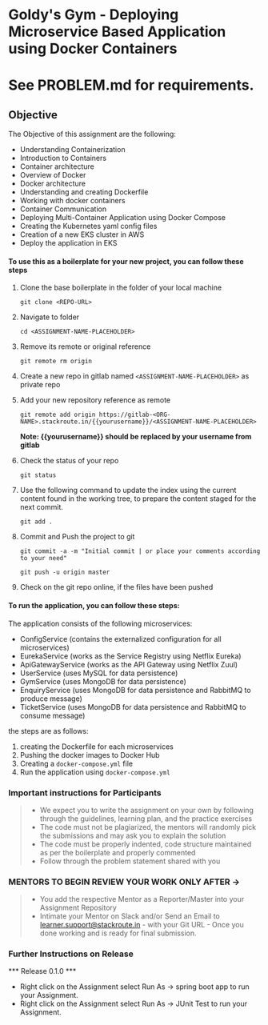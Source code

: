 # Goldy's Gym - Deploying Microservice Based Application using Docker Containers

# See PROBLEM.md for requirements.

## Objective

The Objective of this assignment are the following:
 - Understanding Containerization
 - Introduction to Containers
 - Container architecture
 - Overview of Docker
 - Docker architecture
 - Understanding and creating Dockerfile
 - Working with docker containers
 - Container Communication
 - Deploying Multi-Container Application using Docker Compose
 - Creating the Kubernetes yaml config files
 - Creation of a new EKS cluster in AWS
 - Deploy the application in EKS

#### To use this as a boilerplate for your new project, you can follow these steps

1. Clone the base boilerplate in the folder **<ASSIGNMENT-NAME-PLACEHOLDER>** of your local machine
     
    `git clone <REPO-URL>`

2. Navigate to <ASSIGNMENT-NAME-PLACEHOLDER> folder

    `cd <ASSIGNMENT-NAME-PLACEHOLDER>`

3. Remove its remote or original reference

     `git remote rm origin`

4. Create a new repo in gitlab named `<ASSIGNMENT-NAME-PLACEHOLDER>` as private repo

5. Add your new repository reference as remote

     `git remote add origin https://gitlab-<ORG-NAME>.stackroute.in/{{yourusername}}/<ASSIGNMENT-NAME-PLACEHOLDER>`

     **Note: {{yourusername}} should be replaced by your username from gitlab**

5. Check the status of your repo 
     
     `git status`

6. Use the following command to update the index using the current content found in the working tree, to prepare the content staged for the next commit.

     `git add .`
 
7. Commit and Push the project to git

     `git commit -a -m "Initial commit | or place your comments according to your need"`

     `git push -u origin master`

8. Check on the git repo online, if the files have been pushed

#### To run the application, you can follow these steps:

The application consists of the following microservices:
- ConfigService (contains the externalized configuration for all microservices)
- EurekaService (works as the Service Registry using Netflix Eureka)
- ApiGatewayService (works as the API Gateway using Netflix Zuul)
- UserService (uses MySQL for data persistence)
- GymService (uses MongoDB for data persistence)
- EnquiryService (uses MongoDB for data persistence and RabbitMQ to produce message)
- TicketService (uses MongoDB for data persistence and RabbitMQ to consume message)

the steps are as follows:

1. creating the Dockerfile for each microservices
2. Pushing the docker images to Docker Hub
3. Creating a `docker-compose.yml` file
4. Run the application using `docker-compose.yml`


### Important instructions for Participants
> - We expect you to write the assignment on your own by following through the guidelines, learning plan, and the practice exercises
> - The code must not be plagiarized, the mentors will randomly pick the submissions and may ask you to explain the solution
> - The code must be properly indented, code structure maintained as per the boilerplate and properly commented
> - Follow through the problem statement shared with you

### MENTORS TO BEGIN REVIEW YOUR WORK ONLY AFTER ->
> - You add the respective Mentor as a Reporter/Master into your Assignment Repository
> - Intimate your Mentor on Slack and/or Send an Email to learner.support@stackroute.in - with your Git URL - Once you done working and is ready for final submission.


### Further Instructions on Release

*** Release 0.1.0 ***

- Right click on the Assignment select Run As -> spring boot app to run your Assignment.
- Right click on the Assignment select Run As -> JUnit Test to run your Assignment.
 
